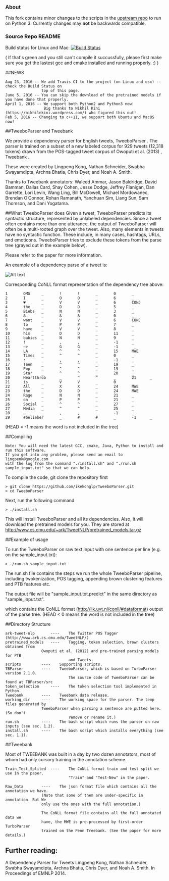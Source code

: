 ### About 
This fork contains minor changes to the scripts in the [upstream repo](https://github.com/ikekonglp/TweeboParser) to run on Python 3. Currently changes may **not** be backwards compatible.


### Source Repo README

Build status for Linux and Mac: [![Build Status](https://travis-ci.org/ikekonglp/TweeboParser.svg?branch=master)](https://travis-ci.org/ikekonglp/TweeboParser)

( If that's green and you still can't compile it succussfully, please first make sure you get the lastest gcc and cmake installed and running properly. :) )

##NEWS
```
Aug 23, 2016 -- We add Travis CI to the project (on Linux and osx) -- check the Build Status on
                top of this page. 
June 5, 2016 -- You can skip the download of the pretrained models if you have done that properly.
April 1, 2016 -- We support both Python2 and Python3 now! 
                 Big thanks to Nikhil Kini (https://nikhilnkini.wordpress.com/) who figured this out!
Feb 5, 2016 -- Changing to c++11, we support both Ubuntu and MacOS now!
```
##TweeboParser and Tweebank

We provide a dependency parser for English tweets, TweeboParser . The parser is trained on a subset of a new labeled corpus for 929 tweets (12,318 tokens) drawn from the POS-tagged tweet corpus of Owoputi et al. (2013) , Tweebank .

These were created by Lingpeng Kong, Nathan Schneider, Swabha Swayamdipta, Archna Bhatia, Chris Dyer, and Noah A. Smith.

Thanks to Tweebank annotators: Waleed Ammar, Jason Baldridge, David Bamman, Dallas Card, Shay Cohen, Jesse Dodge, Jeffrey Flanigan, Dan Garrette, Lori Levin, Wang Ling, Bill McDowell, Michael Mordowanec, Brendan O’Connor, Rohan Ramanath, Yanchuan Sim, Liang Sun, Sam Thomson, and Dani Yogatama.

##What TweeboParser does
Given a tweet, TweeboParser predicts its syntactic structure, represented by unlabeled dependencies. Since a tweet often contains more than one utterance, the output of TweeboParser will often be a multi-rooted graph over the tweet. Also, many elements in tweets have no syntactic function. These include, in many cases, hashtags, URLs, and emoticons. TweeboParser tries to exclude these tokens from the parse tree (grayed out in the example below).

Please refer to the paper for more information.

An example of a dependency parse of a tweet is:

![Alt text](http://www.cs.cmu.edu/~ark/TweetNLP/deptree.jpg)

Corresponding CoNLL format representation of the dependency tree above:

```
1       OMG     _       !       !       _       0       _
2       I       _       O       O       _       6       _
3       ♥       _       V       V       _       6       CONJ
4       the     _       D       D       _       5       _
5       Biebs   _       N       N       _       3       _
6       &       _       &       &       _       0       _
7       want    _       V       V       _       6       CONJ
8       to      _       P       P       _       7       _
9       have    _       V       V       _       8       _
10      his     _       D       D       _       11      _
11      babies  _       N       N       _       9       _
12      !       _       ,       ,       _       -1      _
13      —>      _       G       G       _       -1       _
14      LA      _       ^       ^       _       15      MWE
15      Times   _       ^       ^       _       0       _
16      :       _       ,       ,       _       -1      _
17      Teen    _       ^       ^       _       19      _
18      Pop     _       ^       ^       _       19      _
19      Star    _       ^       ^       _       20      _
20      Heartthrob      _       ^       ^       _       21      _
21      is      _       V       V       _       0       _
22      All     _       X       X       _       24      MWE
23      the     _       D       D       _       24      MWE
24      Rage    _       N       N       _       21      _
25      on      _       P       P       _       21      _
26      Social  _       ^       ^       _       27      _
27      Media   _       ^       ^       _       25      _
28      …       _       ,       ,       _       -1      _
29      #belieber       _       #       #       _       -1      _
```
(HEAD = -1 means the word is not included in the tree)



##Compiling

```
Note: You will need the latest GCC, cmake, Java, Python to install and run this software.
If you get into any problem, please send an email to lingpenk@google.com
with the log from the command "./install.sh" and "./run.sh sample_input.txt" so that we can help.
```

To compile the code, git clone the repository first 

```
> git clone https://github.com/ikekonglp/TweeboParser.git
> cd TweeboParser
```

Next, run the following command

```
> ./install.sh
```

This will install TweeboParser and all its dependencies. Also, it will download the pretrained models for you. They are stored at http://www.cs.cmu.edu/~ark/TweetNLP/pretrained_models.tar.gz

##Example of usage

To run the TweeboParser on raw text input with one sentence per line (e.g. on the
sample_input.txt):

```
> ./run.sh sample_input.txt
```

The run.sh file contains the steps we run the whole TweeboParser pipeline, including
twokenization, POS tagging, appending brown clustering features and PTB features etc.

The output file will be "sample_input.txt.predict" in the same directory as
"sample_input.txt".

which contains the CoNLL format (http://ilk.uvt.nl/conll/#dataformat) output of the
parse tree. (HEAD < 0 means the word is not included in the tree)

##Directory Structure
```
ark-tweet-nlp		----	The Twitter POS Tagger (http://www.ark.cs.cmu.edu/TweetNLP/)
pretrained_models	----	Tagging, token selection, brown clusters obtained from
				Owoputi et al. (2012) and pre-trained parsing models for PTB
							and Tweets.
scripts			----	Supporting scripts.
TBParser		----	TweeboParser, which is based on TurboParser version 2.1.0.
							The source code of TweeboParser can be found at TBParser/src
token_selection		----	The token selection tool implemented in Python.
Tweebank		----	Tweebank data release.
working_dir		----	The working space for the parser. The temp files generated by
				TweeboParser when parsing a sentence are putted here. (So don't
							remove or rename it.)
run.sh			----	The bash script which runs the parser on raw inputs (see sec. 1.2).
install.sh		----	The bash script which installs everything (see sec. 1.1).
```

##Tweebank

Most of TWEEBANK was built in a day by two dozen annotators, most of whom had only
cursory training in the annotation scheme.
```
Train_Test_Splited	----	The CoNLL format train and test split we use in the paper.
							"Train" and "Test-New" in the paper.

Raw_Data		----	The json format file which contains all the annotation we have.
				(Note that some of them are under-specific in annotation. But We
				only use the ones with the full annotation.)

				The CoNLL format file contains all the full annotated data we
				have, the MWE is pre-processed by first-order TurboParser 
				trained on the Penn Treebank. (See the paper for more details.)
```

## Further reading:
A Dependency Parser for Tweets 
Lingpeng Kong, Nathan Schneider, Swabha Swayamdipta, Archna Bhatia, Chris Dyer, and Noah A. Smith. In Proceedings of EMNLP 2014.
